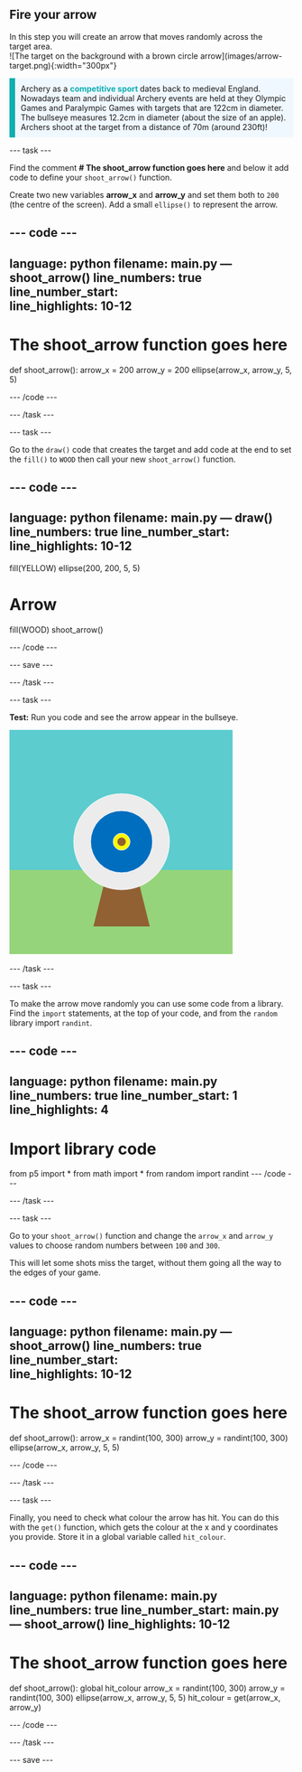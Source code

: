 ## Fire your arrow

<div style="display: flex; flex-wrap: wrap">
<div style="flex-basis: 200px; flex-grow: 1; margin-right: 15px;">
In this step you will create an arrow that moves randomly across the target area.
</div>
<div>
![The target on the background with a brown circle arrow](images/arrow-target.png){:width="300px"}
</div>
</div>

<p style="border-left: solid; border-width:10px; border-color: #0faeb0; background-color: aliceblue; padding: 10px;">
Archery as a  <span style="color: #0faeb0; font-weight: bold;"> competitive sport </span> dates back to medieval England. Nowadays team and individual Archery events are held at they Olympic Games and Paralympic Games with targets that are 122cm in diameter. The bullseye measures 12.2cm in diameter (about the size of an apple). Archers shoot at the target from a distance of 70m (around 230ft)! </p>

--- task ---

Find the comment **# The shoot_arrow function goes here** and below it add code to define your `shoot_arrow()` function. 

Create two new variables **arrow_x** and **arrow_y** and set them both to `200` (the centre of the screen). Add a small `ellipse()` to represent the arrow.

--- code ---
---
language: python
filename: main.py — shoot_arrow()
line_numbers: true
line_number_start:  
line_highlights: 10-12
---
# The shoot_arrow function goes here
def shoot_arrow():
  arrow_x = 200
  arrow_y = 200
  ellipse(arrow_x, arrow_y, 5, 5)


--- /code ---

--- /task ---

--- task ---

Go to the `draw()` code that creates the target and add code at the end to set the `fill()` to `WOOD` then call your new `shoot_arrow()` function. 

--- code ---
---
language: python
filename: main.py — draw()
line_numbers: true
line_number_start:  
line_highlights: 10-12
---
  fill(YELLOW)
  ellipse(200, 200, 5, 5)
  
  # Arrow
  fill(WOOD)
  shoot_arrow()


--- /code ---

--- save ---

--- /task ---

--- task ---

**Test:** Run you code and see the arrow appear in the bullseye.

![The target on the background with a brown circle arrow](images/arrow-middle.png)

--- /task ---

--- task ---

To make the arrow move randomly you can use some code from a library. Find the `import` statements, at the top of your code, and from the `random` library import `randint`. 

--- code ---
---
language: python
filename: main.py
line_numbers: true
line_number_start: 1 
line_highlights: 4
---
# Import library code
from p5 import *
from math import *
from random import randint
--- /code ---

--- /task ---

--- task ---

Go to your `shoot_arrow()` function and change the `arrow_x` and `arrow_y` values to choose random numbers between `100` and `300`. 

This will let some shots miss the target, without them going all the way to the edges of your game.

--- code ---
---
language: python
filename: main.py — shoot_arrow()
line_numbers: true
line_number_start:  
line_highlights: 10-12
---
# The shoot_arrow function goes here
def shoot_arrow():
  arrow_x = randint(100, 300)
  arrow_y = randint(100, 300)
  ellipse(arrow_x, arrow_y, 5, 5)


--- /code ---

--- /task ---

--- task ---

Finally, you need to check what colour the arrow has hit. You can do this with the `get()` function, which gets the colour at the x and y coordinates you provide. Store it in a global variable called `hit_colour`. 

--- code ---
---
language: python
filename: main.py
line_numbers: true
line_number_start: main.py — shoot_arrow() 
line_highlights: 10-12
---
# The shoot_arrow function goes here
def shoot_arrow():
  global hit_colour
  arrow_x = randint(100, 300)
  arrow_y = randint(100, 300)
  ellipse(arrow_x, arrow_y, 5, 5)
  hit_colour = get(arrow_x, arrow_y)


--- /code ---

--- /task ---

--- save ---
